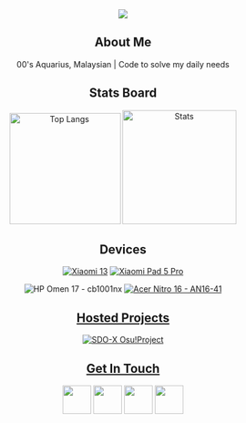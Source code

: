 <div align="center">
  <img src="https://capsule-render.vercel.app/api?text=Greetings%20Stranger!%20❤&&desc=陌生人你好呀~!&animation=twinkling&type=blur&color=gradient&height=400"/></p>
  <h2>About Me</h2>
  <p align=center>
    00's Aquarius, Malaysian | 
    Code to solve my daily needs
  </p>
  
  <h2>Stats Board</h2>
  <div class="d-flex justify-content-center" style="gap: 20px;">
    <img src="https://github-readme-stats.vercel.app/api/top-langs/?username=TatshSiow&layout=donut&theme=tokyonight" alt="Top Langs" height="195"/>
    <img src="https://github-readme-stats.vercel.app/api?username=TatshSiow&show_icons=true&theme=tokyonight" alt="Stats" height="200"/>
  </div>


  <h2>Devices</h2>

  [![Xiaomi 13](https://img.shields.io/badge/Xiaomi-Xiaomi_13-FF6900?style=for-the-badge&logo=Xiaomi&logoColor=FF6900)](https://www.gsmarena.com/xiaomi_13-12013.php)
  [![Xiaomi Pad 5 Pro](https://img.shields.io/badge/Xiaomi-Xiaomi_Pad_5_Pro-FF6900?style=for-the-badge&logo=Xiaomi&logoColor=FF6900)](https://www.gsmarena.com/xiaomi_pad_5_pro-11043.php)
  
  
    
  ![HP Omen 17 - cb1001nx](https://img.shields.io/badge/HP_Omen_17-cb1001nx-0096D6?style=for-the-badge&logo=HP&logoColor=0096D6)
  [![Acer Nitro 16 - AN16-41](https://img.shields.io/badge/Nitro_16-AN_16_41-83B81A?style=for-the-badge&logo=Acer&logoColor=83B81A)](https://store.acer.com/en-gb/acer-acer-nitro-16-gaming-laptop-an16-41-black-nh-qkdek-005)

  <h2><a href="https://sites.google.com/view/sdo-x-global-fansite/downloads/fanmade-games/sdo-x-osu-project">Hosted Projects</a></h2>
  
  <a href="https://sites.google.com/view/sdo-x-global-fansite/downloads/fanmade-games/sdo-x-osu-project">![SDO-X Osu!Project](https://github.com/user-attachments/assets/e51afa64-869b-48aa-a39d-fff71bfab467)</h2>


    
  <h2>Get In Touch</h2>
  <p align="center">
    <a href="https://www.instagram.com/tatsh.siow/" ><img height="50" src="https://www.vectorlogo.zone/logos/instagram/instagram-tile.svg"/></a>
    <a href="https://www.youtube.com/@tatshsiow/" ><img height="50" src="https://www.vectorlogo.zone/logos/youtube/youtube-tile.svg"/></a>
    <a href="https://discord.com/users/tatsh.siow" ><img height="50" src="https://www.vectorlogo.zone/logos/discord/discord-tile.svg"/></a>
    <a href="https://t.me/TatshSecretCave" ><img height="50" src="https://www.vectorlogo.zone/logos/telegram/telegram-tile.svg"/></a>
  </p>
</div>
